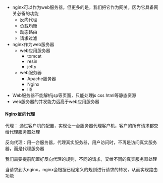 - nginx可以作为web服务器，但更多的是，我们把它作为网关，因为它具备网关必备的功能
  - 反向代理
  - 负载均衡
  - 动态路由
  - 请求过滤
- nginx作为web服务器
  - web应用服务器
    - tomcat
    - resin
    - jetty
  - web服务器
    - Apache服务器
    - Nginx
    - IIS
- Web服务器不能解析jsp等页面，只能处理js css html等静态资源
- web服务器的并发能力远高于web应用服务器

#### Nginx反向代理

代理： 通过客户机的配置，实现让一台服务器代理客户机，客户的所有请求都交给代理服务器处理

反向代理：用一台服务器，代理真实服务器，用户访问时，不再是访问真实服务器，而是代理服务器

我们需要提前配置好反向代理的规则，不同的请求，交给不同的真实服务器处理

当请求到大nginx，nginx会根据已经定义的规则进行请求的转发，从而实现路由功能

